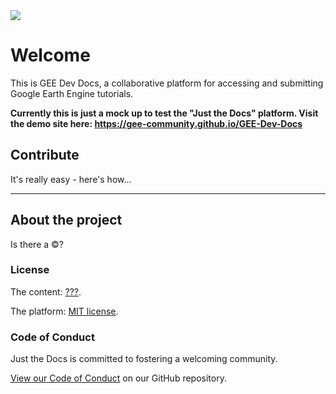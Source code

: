 <img src='https://gee-community.github.io/GEE-Dev-Docs/assets/img/gee-dev-docs-logo.svg'>

# Welcome

This is GEE Dev Docs, a collaborative platform for accessing and submitting Google Earth Engine tutorials.

**Currently this is just a mock up to test the "Just the Docs" platform. Visit the demo site here: https://gee-community.github.io/GEE-Dev-Docs**

## Contribute

It's really easy - here's how...

---

## About the project

Is there a &copy;?

### License

The content: [???](LICENSE.md).

The platform: [MIT license](LICENSE.txt).


### Code of Conduct

Just the Docs is committed to fostering a welcoming community.

[View our Code of Conduct](CODE_OF_CONDUCT.md) on our GitHub repository.
